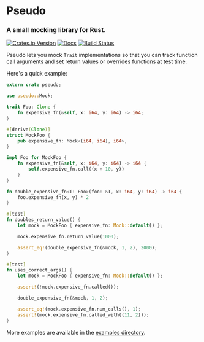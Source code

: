 # Pseudo

### A small mocking library for Rust.

[![Crates.io Version](https://img.shields.io/crates/v/pseudo.svg)](https://crates.io/crates/pseudo) [![Docs](https://docs.rs/pseudo/badge.svg)](https://docs.rs/pseudo) [![Build Status](https://travis-ci.org/iredelmeier/pseudo.svg?branch=master)](https://travis-ci.org/iredelmeier/pseudo)

Pseudo lets you mock `Trait` implementations so that you can track function call arguments and set return values or overrides functions at test time.

Here's a quick example:

```rust
extern crate pseudo;

use pseudo::Mock;

trait Foo: Clone {
    fn expensive_fn(&self, x: i64, y: i64) -> i64;
}

#[derive(Clone)]
struct MockFoo {
    pub expensive_fn: Mock<(i64, i64), i64>,
}

impl Foo for MockFoo {
    fn expensive_fn(&self, x: i64, y: i64) -> i64 {
        self.expensive_fn.call((x + 10, y))
    }
}

fn double_expensive_fn<T: Foo>(foo: &T, x: i64, y: i64) -> i64 {
    foo.expensive_fn(x, y) * 2
}

#[test]
fn doubles_return_value() {
    let mock = MockFoo { expensive_fn: Mock::default() };

    mock.expensive_fn.return_value(1000);

    assert_eq!(double_expensive_fn(&mock, 1, 2), 2000);
}

#[test]
fn uses_correct_args() {
    let mock = MockFoo { expensive_fn: Mock::default() };

    assert!(!mock.expensive_fn.called());

    double_expensive_fn(&mock, 1, 2);

    assert_eq!(mock.expensive_fn.num_calls(), 1);
    assert!(mock.expensive_fn.called_with((11, 2)));
}
```

More examples are available in the [examples directory](./examples).
